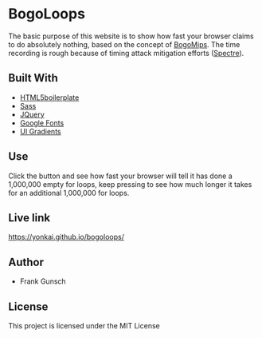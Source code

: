 # BogoLoops
The basic purpose of this website is to show how fast your browser claims to  do absolutely nothing, based on the concept of [BogoMips](https://en.wikipedia.org/wiki/BogoMips). The time recording is rough because of timing attack mitigation efforts ([Spectre](https://meltdownattack.com/)).

## Built With
* [HTML5boilerplate](https://html5boilerplate.com/)
* [Sass](http://sass-lang.com/guide) 
* [JQuery](https://jquery.com/)
* [Google Fonts](https://fonts.google.com/)
* [UI Gradients](https://github.com/Ghosh/uiGradients)

## Use
Click the button and see how fast your browser will tell it has done a 1,000,000 empty for loops, keep pressing to see how much longer it takes for an additional 1,000,000 for loops.

## Live link
https://yonkai.github.io/bogoloops/

## Author
* Frank Gunsch

## License
This project is licensed under the MIT License
